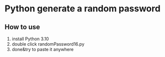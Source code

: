 # Python generate a random password

## How to use
1. install Python 3.10
2. double click randomPassword16.py
3. done&try to paste it anywhere
